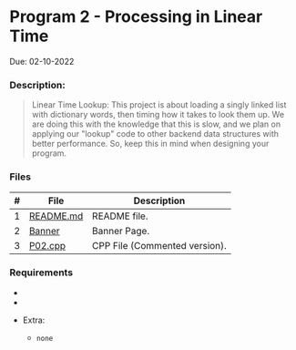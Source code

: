 # Program 2 -  Processing in Linear Time
Due: 02-10-2022
### Description:
> Linear Time Lookup: This project is about loading a singly linked list with dictionary words, then timing how it takes to look them up. We are doing this with the knowledge that this is slow, and we plan on applying our "lookup" code to other backend data structures with better performance. So, keep this in mind when designing your program.


### Files

|   #   | File            | Description                                        |
| :---: | --------------- | -------------------------------------------------- |
|   1   | [README.md](README.md)         | README file.      |
|   2   | [Banner](Banner)  | Banner Page.         |
|   3   | [P02.cpp](P02.cpp) | CPP File (Commented version). |

### Requirements
- 
-  

- Extra:
    - `none`

